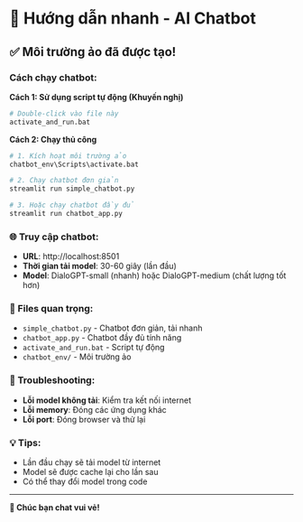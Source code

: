 # 🚀 Hướng dẫn nhanh - AI Chatbot

## ✅ Môi trường ảo đã được tạo!

### Cách chạy chatbot:

**Cách 1: Sử dụng script tự động (Khuyến nghị)**
```bash
# Double-click vào file này
activate_and_run.bat
```

**Cách 2: Chạy thủ công**
```bash
# 1. Kích hoạt môi trường ảo
chatbot_env\Scripts\activate.bat

# 2. Chạy chatbot đơn giản
streamlit run simple_chatbot.py

# 3. Hoặc chạy chatbot đầy đủ
streamlit run chatbot_app.py
```

### 🌐 Truy cập chatbot:
- **URL**: http://localhost:8501
- **Thời gian tải model**: 30-60 giây (lần đầu)
- **Model**: DialoGPT-small (nhanh) hoặc DialoGPT-medium (chất lượng tốt hơn)

### 📁 Files quan trọng:
- `simple_chatbot.py` - Chatbot đơn giản, tải nhanh
- `chatbot_app.py` - Chatbot đầy đủ tính năng
- `activate_and_run.bat` - Script tự động
- `chatbot_env/` - Môi trường ảo

### 🔧 Troubleshooting:
- **Lỗi model không tải**: Kiểm tra kết nối internet
- **Lỗi memory**: Đóng các ứng dụng khác
- **Lỗi port**: Đóng browser và thử lại

### 💡 Tips:
- Lần đầu chạy sẽ tải model từ internet
- Model sẽ được cache lại cho lần sau
- Có thể thay đổi model trong code

---
**🎉 Chúc bạn chat vui vẻ!** 
